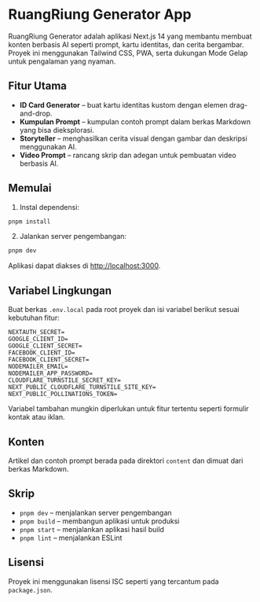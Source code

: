 # RuangRiung Generator App

RuangRiung Generator adalah aplikasi Next.js 14 yang membantu membuat konten berbasis AI seperti prompt, kartu identitas, dan cerita bergambar. Proyek ini menggunakan Tailwind CSS, PWA, serta dukungan Mode Gelap untuk pengalaman yang nyaman.

## Fitur Utama
- **ID Card Generator** – buat kartu identitas kustom dengan elemen drag-and-drop.
- **Kumpulan Prompt** – kumpulan contoh prompt dalam berkas Markdown yang bisa dieksplorasi.
- **Storyteller** – menghasilkan cerita visual dengan gambar dan deskripsi menggunakan AI.
- **Video Prompt** – rancang skrip dan adegan untuk pembuatan video berbasis AI.

## Memulai
1. Instal dependensi:

```bash
pnpm install
```

2. Jalankan server pengembangan:

```bash
pnpm dev
```

Aplikasi dapat diakses di [http://localhost:3000](http://localhost:3000).

## Variabel Lingkungan
Buat berkas `.env.local` pada root proyek dan isi variabel berikut sesuai kebutuhan fitur:

```
NEXTAUTH_SECRET=
GOOGLE_CLIENT_ID=
GOOGLE_CLIENT_SECRET=
FACEBOOK_CLIENT_ID=
FACEBOOK_CLIENT_SECRET=
NODEMAILER_EMAIL=
NODEMAILER_APP_PASSWORD=
CLOUDFLARE_TURNSTILE_SECRET_KEY=
NEXT_PUBLIC_CLOUDFLARE_TURNSTILE_SITE_KEY=
NEXT_PUBLIC_POLLINATIONS_TOKEN=
```

Variabel tambahan mungkin diperlukan untuk fitur tertentu seperti formulir kontak atau iklan.

## Konten
Artikel dan contoh prompt berada pada direktori `content` dan dimuat dari berkas Markdown.

## Skrip
- `pnpm dev` – menjalankan server pengembangan
- `pnpm build` – membangun aplikasi untuk produksi
- `pnpm start` – menjalankan aplikasi hasil build
- `pnpm lint` – menjalankan ESLint

## Lisensi
Proyek ini menggunakan lisensi ISC seperti yang tercantum pada `package.json`.
